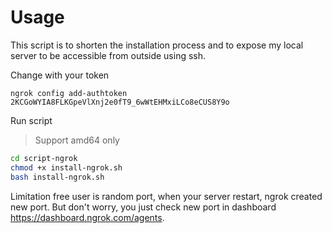 # Usage
This script is to shorten the installation process and to expose my local server to be accessible from outside using ssh.

Change with your token
```
ngrok config add-authtoken 2KCGoWYIA8FLKGpeVlXnj2e0fT9_6wWtEHMxiLCo8eCUS8Y9o
```
Run script
> Support amd64 only
```bash
cd script-ngrok
chmod +x install-ngrok.sh
bash install-ngrok.sh
```
Limitation free user is random port, when your server restart, ngrok created new port. But don't worry, you just check new port in dashboard https://dashboard.ngrok.com/agents.
